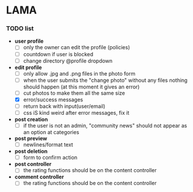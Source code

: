 # LAMA
### TODO list

* **user profile**
    - [ ] only the owner can edit the profile (policies)
    - [ ] countdown if user is blocked
    - [ ] change directory @profile dropdown

* **edit profile**
    - [ ] only allow .jpg and .png files in the photo form
    - [ ] when the user submits the "change photo" without any files nothing should happen (at this moment it gives an error)
    - [ ] cut photos to make them all the same size
    - [x] error/success messages
    - [ ] return back with input(user/email)
    - [ ] css iS kind weird after error messages, fix it
    
* **post creation**
    - [ ] if the user is not an admin, "community news" should not appear as an option at categories
* **post preview**
    - [ ] newlines/format text
* **post deletion**
    - [ ] form to confirm action
* **post controller**
    - [ ] the rating functions should be on the content controller
* **comment controller**
    - [ ] the rating functions should be on the content controller

